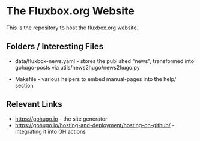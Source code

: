 # The Fluxbox.org Website

This is the repository to host the fluxbox.org website.

## Folders / Interesting Files

* data/fluxbox-news.yaml - stores the published "news", transformed
  into gohugo-posts via utils/news2hugo/news2hugo.py

* Makefile - various helpers to embed manual-pages into the help/ section



## Relevant Links

* https://gohugo.io - the site generator
* https://gohugo.io/hosting-and-deployment/hosting-on-github/ - integrating it into
  GH actions
